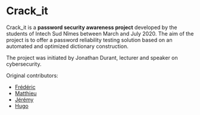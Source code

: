 # Crack_it

Crack_it is a **password security awareness project** developed by the students of Intech Sud Nîmes between March and July 2020.
The aim of the project is to offer a password reliability testing solution based on an automated and optimized dictionary construction.

The project was initiated by Jonathan Durant, lecturer and speaker on cybersecurity.

Original contributors:
*  [Frédéric](https://github.com/BigLabs1523)
*  [Matthieu](https://github.com/MF-intech-sud)
*  [Jérémy](https://github.com/JL-intech)
*  [Hugo](https://github.com/h-marti)
